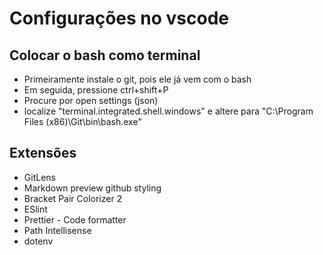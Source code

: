 # Configurações no vscode

## Colocar o bash como terminal
* Primeiramente instale o git, pois ele já vem com o bash
* Em seguida, pressione ctrl+shift+P
* Procure por open settings (json)
* localize "terminal.integrated.shell.windows" e altere para "C:\\Program Files (x86)\\Git\\bin\\bash.exe"

## Extensões
* GitLens
* Markdown preview github styling
* Bracket Pair Colorizer 2
* ESlint
* Prettier - Code formatter
* Path Intellisense
* dotenv
